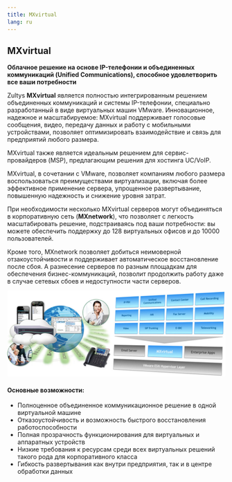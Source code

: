 ```yaml
---
title: MXvirtual
lang: ru
---
```

## MXvirtual

**Облачное решение на основе IP-телефонии и объединенных коммуникаций (Unified Communications), способное удовлетворить все ваши потребности**

Zultys **MXvirtual** является полностью интегрированным решением объединенных коммуникаций и системы IP-телефонии, специально разработанный в виде виртуальных машин VMware. Инновационное, надежное и масштабируемое: MXvirtual поддерживает голосовые сообщения, видео, передачу данных и работу с мобильными устройствами, позволяет оптимизировать взаимодействие и связь для предприятий любого размера.

MXvirtual также является идеальным решением для сервис-провайдеров (MSP), предлагающим решения для хостинга UC/VoIP.

MXvirtual, в сочетании с VMware, позволяет компаниям любого размера воспользоваться преимуществами виртуализации, включая более эффективное применение сервера, упрощенное развертывание, повышенную надежность и снижение уровня затрат.

При необходимости несколько MXvirtual серверов могут объединяться в корпоративную сеть (**MXnetwork**), что позволяет с легкость масштабировать решение, подстраиваясь под ваши потребности: вы можете обеспечить поддержку до 128 виртуальных офисов и до 10000 пользователей.

Кроме того, MXnetwork позволяет добиться неимоверной отзакоустойчивости и поддерживает автоматическое восстановление после сбоя. А разнесение серверов по разным площадкам для обеспечения бизнес-коммуникаций, позволит продолжить работу даже в случае сетевых сбоев и недоступности части серверов.

![](mxvirtual.jpg)

#### Основные возможности:

* Полноценное объединенное коммуникационное решение в одной виртуальной машине
* Отказоустойчивость и возможность быстрого восстановления работоспособности
* Полная прозрачность функционирования для виртуальных и аппаратных устройств
* Низкие требования к ресурсам среди всех виртуальных решений такого рода для корпоративного класса
* Гибкость развертывания как внутри предприятия, так и в центре обработки данных

